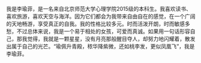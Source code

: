 我是李瑜菲，是一名来自北京师范大学心理学院2015级的本科生。我喜欢读书、喜欢旅游，喜欢天空与海洋。因为它们都会为我带来自由自在的感觉，在一个广阔的天地畅游，享受真正的自我。我的性格比较多元。时而活泼开朗，时而敏感多愁，不过总体来说，我是一个易于相处的女孩，可爱而真诚。如果用一句话形容自己，那我觉得，我就是一颗星星，没有月亮那般醒目夺人，却努力地闪耀着，散发出属于自己的光芒。“瑜佩升青殿，秾华降紫微，还如桃李发，更似凤凰飞”，我是李瑜菲。
